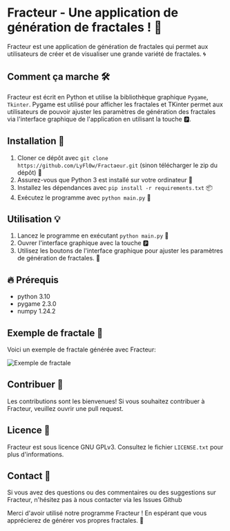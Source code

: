 # Fracteur - Une application de génération de fractales ! 🌟

Fracteur est une application de génération de fractales qui permet aux utilisateurs de créer et de visualiser une grande variété de fractales. 🌀

## Comment ça marche 🛠️

Fracteur est écrit en Python et utilise la bibliothèque graphique `Pygame`, `Tkinter`.
Pygame est utilisé pour afficher les fractales et TKinter permet aux utilisateurs de pouvoir ajuster les paramètres de génération des fractales via l'interface graphique de l'application en utilisant la touche 🅿️.

## Installation 🚀

1. Cloner ce dépôt avec `git clone https://github.com/LyFl0w/Fractaeur.git` (sinon télécharger le zip du dépôt) 🧬
2. Assurez-vous que Python 3 est installé sur votre ordinateur 🐍
3. Installez les dépendances avec `pip install -r requirements.txt` 📦
4. Exécutez le programme avec `python main.py` 🚀

## Utilisation 💡

1. Lancez le programme en exécutant `python main.py` 🚀
2. Ouvrer l'interface graphique avec la touche 🅿️
3. Utilisez les boutons de l'interface graphique pour ajuster les paramètres de génération de fractales. 🔧

## 🔥 Prérequis 

- python 3.10
- pygame 2.3.0
- numpy 1.24.2

## Exemple de fractale 🌅

Voici un exemple de fractale générée avec Fracteur:

![Exemple de fractale](https://github.com/LyFl0w/Fractale/blob/main/example.png)

## Contribuer 🤝

Les contributions sont les bienvenues! Si vous souhaitez contribuer à Fracteur, veuillez ouvrir une pull request.

## Licence 📜

Fracteur est sous licence GNU GPLv3. Consultez le fichier `LICENSE.txt` pour plus d'informations.

## Contact 📧

Si vous avez des questions ou des commentaires ou des suggestions sur Fracteur, n'hésitez pas à nous contacter via les Issues Github

Merci d'avoir utilisé notre programme Fracteur ! En espérant que vous apprécierez de générer vos propres fractales. 🙏
